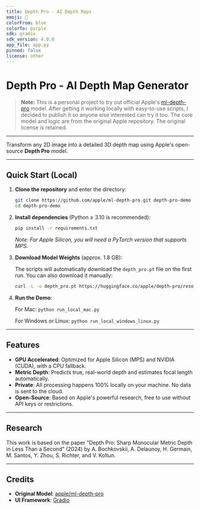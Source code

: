 ```yaml
---
title: Depth Pro - AI Depth Maps
emoji: 🎯
colorFrom: blue
colorTo: purple
sdk: gradio
sdk_version: 4.0.0
app_file: app.py
pinned: false
license: other
---
```


# Depth Pro - AI Depth Map Generator

> **Note:** This is a personal project to try out official Apple's [ml-depth-pro](https://github.com/apple/ml-depth-pro) model. After getting it working locally with easy-to-use scripts, I decided to publish it so anyone else interested can try it too. The core model and logic are from the original Apple repository. The original license is retained.

---

Transform any 2D image into a detailed 3D depth map using Apple's open-source **Depth Pro** model.

---

## Quick Start (Local)

1.  **Clone the repository** and enter the directory:

    ```bash
    git clone https://github.com/apple/ml-depth-pro.git depth-pro-demo
    cd depth-pro-demo
    ```

2.  **Install dependencies** (Python ≥ 3.10 is recommended):

    ```bash
    pip install -r requirements.txt
    ```
    *Note: For Apple Silicon, you will need a PyTorch version that supports MPS.*

3.  **Download Model Weights** (approx. 1.8 GB):

    The scripts will automatically download the `depth_pro.pt` file on the first run. You can also download it manually:

    ```bash
    curl -L -o depth_pro.pt https://huggingface.co/apple/depth-pro/resolve/main/depth_pro.pt
    ```

4.  **Run the Demo**:

    For Mac: `python run_local_mac.py`
    
    For Windows or Linux: `python run_local_windows_linux.py`

---

## Features

- **GPU Accelerated**: Optimized for Apple Silicon (MPS) and NVIDIA (CUDA), with a CPU fallback.
- **Metric Depth**: Predicts true, real-world depth and estimates focal length automatically.
- **Private**: All processing happens 100% locally on your machine. No data is sent to the cloud.
- **Open-Source**: Based on Apple's powerful research, free to use without API keys or restrictions.

---

## Research

This work is based on the paper "Depth Pro: Sharp Monocular Metric Depth in Less Than a Second" (2024) by A. Bochkovskii, A. Delaunoy, H. Germain, M. Santos, Y. Zhou, S. Richter, and V. Koltun.

---

## Credits

- **Original Model**: [apple/ml-depth-pro](https://github.com/apple/ml-depth-pro)
- **UI Framework**: [Gradio](https://gradio.app/)
